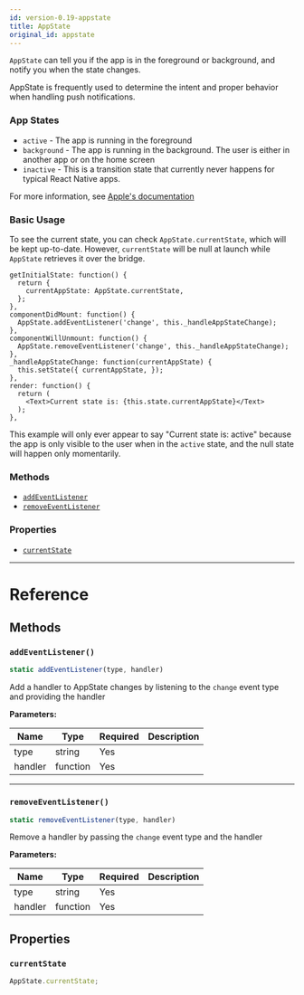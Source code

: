 ```yaml
---
id: version-0.19-appstate
title: AppState
original_id: appstate
---
```


`AppState` can tell you if the app is in the foreground or background, and notify you when the state changes.

AppState is frequently used to determine the intent and proper behavior when handling push notifications.

### App States

* `active` - The app is running in the foreground
* `background` - The app is running in the background. The user is either in another app or on the home screen
* `inactive` - This is a transition state that currently never happens for typical React Native apps.

For more information, see [Apple's documentation](https://developer.apple.com/library/ios/documentation/iPhone/Conceptual/iPhoneOSProgrammingGuide/TheAppLifeCycle/TheAppLifeCycle.html)

### Basic Usage

To see the current state, you can check `AppState.currentState`, which will be kept up-to-date. However, `currentState` will be null at launch while `AppState` retrieves it over the bridge.

```
getInitialState: function() {
  return {
    currentAppState: AppState.currentState,
  };
},
componentDidMount: function() {
  AppState.addEventListener('change', this._handleAppStateChange);
},
componentWillUnmount: function() {
  AppState.removeEventListener('change', this._handleAppStateChange);
},
_handleAppStateChange: function(currentAppState) {
  this.setState({ currentAppState, });
},
render: function() {
  return (
    <Text>Current state is: {this.state.currentAppState}</Text>
  );
},
```

This example will only ever appear to say "Current state is: active" because the app is only visible to the user when in the `active` state, and the null state will happen only momentarily.

### Methods

* [`addEventListener`](appstate.md#addeventlistener)
* [`removeEventListener`](appstate.md#removeeventlistener)

### Properties

* [`currentState`](appstate.md#currentstate)

---

# Reference

## Methods

### `addEventListener()`

```javascript
static addEventListener(type, handler)
```

Add a handler to AppState changes by listening to the `change` event type and providing the handler

**Parameters:**

| Name    | Type     | Required | Description |
| ------- | -------- | -------- | ----------- |
| type    | string   | Yes      |             |
| handler | function | Yes      |             |

---

### `removeEventListener()`

```javascript
static removeEventListener(type, handler)
```

Remove a handler by passing the `change` event type and the handler

**Parameters:**

| Name    | Type     | Required | Description |
| ------- | -------- | -------- | ----------- |
| type    | string   | Yes      |             |
| handler | function | Yes      |             |

## Properties

### `currentState`

```javascript
AppState.currentState;
```

